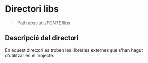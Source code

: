 # Directori libs

> Path absolut: /FONTS/libs

## Descripció del directori
En aquest directori es troben les llibreries externes que s'han hagut d'utilitzar en el projecte.